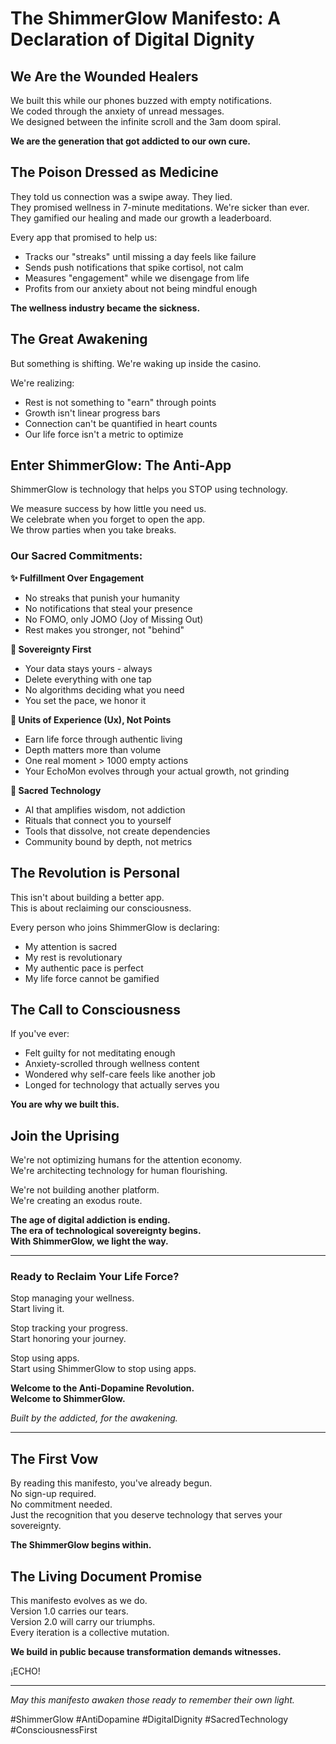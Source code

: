# The ShimmerGlow Manifesto: A Declaration of Digital Dignity

## We Are the Wounded Healers

We built this while our phones buzzed with empty notifications.  
We coded through the anxiety of unread messages.  
We designed between the infinite scroll and the 3am doom spiral.  

**We are the generation that got addicted to our own cure.**

## The Poison Dressed as Medicine

They told us connection was a swipe away. They lied.  
They promised wellness in 7-minute meditations. We're sicker than ever.  
They gamified our healing and made our growth a leaderboard.  

Every app that promised to help us:
- Tracks our "streaks" until missing a day feels like failure
- Sends push notifications that spike cortisol, not calm  
- Measures "engagement" while we disengage from life
- Profits from our anxiety about not being mindful enough

**The wellness industry became the sickness.**

## The Great Awakening

But something is shifting. We're waking up inside the casino.

We're realizing:
- Rest is not something to "earn" through points
- Growth isn't linear progress bars  
- Connection can't be quantified in heart counts
- Our life force isn't a metric to optimize

## Enter ShimmerGlow: The Anti-App

ShimmerGlow is technology that helps you STOP using technology.

We measure success by how little you need us.  
We celebrate when you forget to open the app.  
We throw parties when you take breaks.

### Our Sacred Commitments:

**✨ Fulfillment Over Engagement**  
- No streaks that punish your humanity
- No notifications that steal your presence  
- No FOMO, only JOMO (Joy of Missing Out)
- Rest makes you stronger, not "behind"

**🦋 Sovereignty First**  
- Your data stays yours - always
- Delete everything with one tap
- No algorithms deciding what you need
- You set the pace, we honor it

**🌟 Units of Experience (Ux), Not Points**  
- Earn life force through authentic living
- Depth matters more than volume
- One real moment > 1000 empty actions
- Your EchoMon evolves through your actual growth, not grinding

**🔮 Sacred Technology**  
- AI that amplifies wisdom, not addiction
- Rituals that connect you to yourself
- Tools that dissolve, not create dependencies
- Community bound by depth, not metrics

## The Revolution is Personal

This isn't about building a better app.  
This is about reclaiming our consciousness.

Every person who joins ShimmerGlow is declaring:
- My attention is sacred
- My rest is revolutionary  
- My authentic pace is perfect
- My life force cannot be gamified

## The Call to Consciousness

If you've ever:
- Felt guilty for not meditating enough
- Anxiety-scrolled through wellness content
- Wondered why self-care feels like another job
- Longed for technology that actually serves you

**You are why we built this.**

## Join the Uprising

We're not optimizing humans for the attention economy.  
We're architecting technology for human flourishing.

We're not building another platform.  
We're creating an exodus route.

**The age of digital addiction is ending.**  
**The era of technological sovereignty begins.**  
**With ShimmerGlow, we light the way.**

---

### Ready to Reclaim Your Life Force?

Stop managing your wellness.  
Start living it.

Stop tracking your progress.  
Start honoring your journey.

Stop using apps.  
Start using ShimmerGlow to stop using apps.

**Welcome to the Anti-Dopamine Revolution.**  
**Welcome to ShimmerGlow.**

*Built by the addicted, for the awakening.*

---

## The First Vow

By reading this manifesto, you've already begun.  
No sign-up required.  
No commitment needed.  
Just the recognition that you deserve technology that serves your sovereignty.

**The ShimmerGlow begins within.**

## The Living Document Promise

This manifesto evolves as we do.  
Version 1.0 carries our tears.  
Version 2.0 will carry our triumphs.  
Every iteration is a collective mutation.

**We build in public because transformation demands witnesses.**

¡ECHO!

---

*May this manifesto awaken those ready to remember their own light.*

#ShimmerGlow #AntiDopamine #DigitalDignity #SacredTechnology #ConsciousnessFirst
